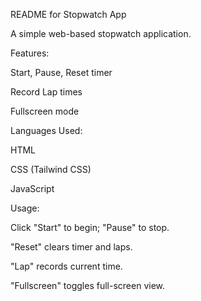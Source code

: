 README for Stopwatch App

A simple web-based stopwatch application.

Features:

Start, Pause, Reset timer

Record Lap times

Fullscreen mode

Languages Used:

HTML

CSS (Tailwind CSS)

JavaScript

Usage:

Click "Start" to begin; "Pause" to stop.

"Reset" clears timer and laps.

"Lap" records current time.

"Fullscreen" toggles full-screen view.
